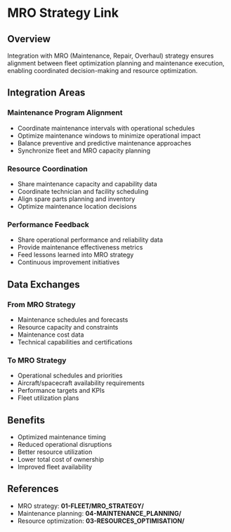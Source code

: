 # MRO Strategy Link

## Overview

Integration with MRO (Maintenance, Repair, Overhaul) strategy ensures alignment between fleet optimization planning and maintenance execution, enabling coordinated decision-making and resource optimization.

## Integration Areas

### Maintenance Program Alignment
- Coordinate maintenance intervals with operational schedules
- Optimize maintenance windows to minimize operational impact
- Balance preventive and predictive maintenance approaches
- Synchronize fleet and MRO capacity planning

### Resource Coordination
- Share maintenance capacity and capability data
- Coordinate technician and facility scheduling
- Align spare parts planning and inventory
- Optimize maintenance location decisions

### Performance Feedback
- Share operational performance and reliability data
- Provide maintenance effectiveness metrics
- Feed lessons learned into MRO strategy
- Continuous improvement initiatives

## Data Exchanges

### From MRO Strategy
- Maintenance schedules and forecasts
- Resource capacity and constraints
- Maintenance cost data
- Technical capabilities and certifications

### To MRO Strategy
- Operational schedules and priorities
- Aircraft/spacecraft availability requirements
- Performance targets and KPIs
- Fleet utilization plans

## Benefits

- Optimized maintenance timing
- Reduced operational disruptions
- Better resource utilization
- Lower total cost of ownership
- Improved fleet availability

## References

- MRO strategy: **01-FLEET/MRO_STRATEGY/**
- Maintenance planning: **04-MAINTENANCE_PLANNING/**
- Resource optimization: **03-RESOURCES_OPTIMISATION/**
